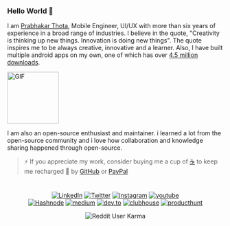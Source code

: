 ### Hello World 👋

I am [Prabhakar Thota](https://www.myinnos.in/ "MyInnos"), Mobile Engineer, UI/UX with more than six years of experience in a broad range of industries. I believe in the quote, "Creativity is thinking up new things. Innovation is doing new things". The quote inspires me to be always creative, innovative and a learner. Also, I have built multiple android apps on my own, one of which has over [4.5 million downloads](https://play.google.com/store/apps/dev?id=7130452962130649213 "4.5 million").

<img alt="GIF" height= 120 src="https://i.postimg.cc/v82qzLf7/dev-designer.gif" />

I am also an open-source enthusiast and maintainer. i learned a lot from the open-source community and i love how collaboration and knowledge sharing happened through open-source.

>⚡ If you appreciate my work, consider buying me a cup of [:coffee:](https://www.buymeacoffee.com/myinnos) to keep me recharged :metal: by [GitHub](https://github.com/sponsors/myinnos) or [PayPal](https://www.paypal.me/fansfolio)

<!--- [![ReadMe Card](https://github-readme-stats.vercel.app/api/pin/?username=myinnos&repo=AppFontChanger)](https://github.com/myinnos/AppFontChanger) [![ReadMe Card](https://github-readme-stats.vercel.app/api/pin/?username=myinnos&repo=AppIconNameChanger)](https://github.com/myinnos/AppIconNameChanger) -->


#

<p align="center">
    <a href="https://www.linkedin.com/in/prabhakarthota" target="_blank"><img alt="LinkedIn" src="https://img.shields.io/badge/-LinkedIn-0077B5?style=flat-square&logo=Linkedin&logoColor=white"></a>
    <a href="https://twitter.com/myinnos" target="_blank"><img alt="Twitter" src="https://img.shields.io/badge/-Twitter-1DA1F2?style=flat-square&logo=Twitter&logoColor=white"></a>
   <a href="https://www.instagram.com/prabhakar_t_/" target="_blank"><img alt="instagram" src="https://img.shields.io/badge/-instagram-833AB4?style=flat-square&logo=instagram&logoColor=white"></a>
   <a href="https://www.youtube.com/myinnos" target="_blank"><img alt="youtube" src="https://img.shields.io/badge/-youtube-FF0000?style=flat-square&logo=youtube&logoColor=white"></a>
  <br>
    <a href="https://prabhakarthota.dev/" target="_blank"><img alt="Hashnode" src="https://img.shields.io/badge/-Hashnode-2962FF?style=flat-square&logo=Hashnode&logoColor=white"></a>
    <a href="https://myinnos.medium.com/" target="_blank"><img alt="medium" src="https://img.shields.io/badge/-medium-03a57a?style=flat-square&logo=medium&logoColor=white"></a>
   <a href="https://dev.to/myinnos/" target="_blank"><img alt="dev.to" src="https://img.shields.io/badge/-dev.to-0A0A0A?style=flat-square&logo=dev.to&logoColor=white"></a>
    <a href="https://clubhouse.com/@prabhakar_thota" target="_blank"><img alt="clubhouse" src="https://img.shields.io/badge/-clubhouse-528c41?style=flat-square&logo=clubhouse&logoColor=white"></a>
  <a href="https://www.producthunt.com/@myinnos" target="_blank"><img alt="producthunt" src="https://img.shields.io/badge/-producthunt-da552f?style=flat-square&logo=producthunt&logoColor=white"></a>
</p>


<div align="center">

  ![Reddit User Karma](https://img.shields.io/reddit/user-karma/combined/myinnos?style=for-the-badge)

</div>
